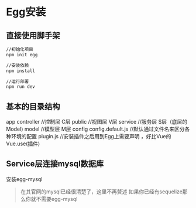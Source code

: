 # Egg安装

## 直接使用脚手架
```bash
//初始化项目
npm init egg

//安装依赖
npm install 

//运行部署
npm run dev
```

## 基本的目录结构
app
  controller  //控制层 C层
  public      //视图层 V层
  service     //服务层 S层（底层的Model)
  model       //模型层 M层
config
  config.default.js //默认通过文件名来区分各种环境的配置
  plugin.js //安装插件之后用到Egg上需要声明 ，好比Vue的 Vue.use(插件)


## Service层连接mysql数据库
安装egg-mysql
> 在其官网的mysql已经很清楚了，这里不再赘述
如果你已经有sequelize那么你就不需要egg-mysql
